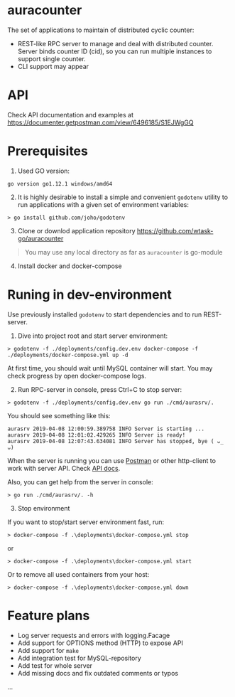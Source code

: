 # auracounter
The set of applications to maintain of distributed cyclic counter:

* REST-like RPC server to manage and deal with distributed counter. Server binds counter ID (cid), so you can run multiple instances to support single counter.
* CLI support may appear

# API
Check API documentation and examples at https://documenter.getpostman.com/view/6496185/S1EJWgGQ

# Prerequisites

1. Used GO version:

```
go version go1.12.1 windows/amd64
```

2. It is highly desirable to install a simple and convenient `godotenv` utility to run applications with a given set of environment variables:

```
> go install github.com/joho/godotenv
```

3. Clone or downlod application repository https://github.com/wtask-go/auracounter


> You may use any local directory as far as `auracounter` is go-module

4. Install docker and docker-compose

# Runing in dev-environment

Use previously installed `godotenv` to start dependencies and to run REST-server.

1. Dive into project root and start server environment:

```
> godotenv -f ./deployments/config.dev.env docker-compose -f ./deployments/docker-compose.yml up -d
```

At first time, you should wait until MySQL container will start. You may check progress by open docker-compose logs.

2. Run RPC-server in console, press Ctrl+C to stop server:

```
> godotenv -f ./deployments/config.dev.env go run ./cmd/aurasrv/.
```
You should see something like this:

```
aurasrv 2019-04-08 12:00:59.389758 INFO Server is starting ...
aurasrv 2019-04-08 12:01:02.429265 INFO Server is ready!
aurasrv 2019-04-08 12:07:43.634081 INFO Server has stopped, bye ( ᴗ_ ᴗ)
```
When the server is running you can use [Postman](https://www.getpostman.com/) or other http-client to work with server API. Check [API docs](https://github.com/wtask-go/auracounter).

Also, you can get help from the server in console:

```
> go run ./cmd/aurasrv/. -h
```

3. Stop environment

If you want to stop/start server environment fast, run:

```
> docker-compose -f .\deployments\docker-compose.yml stop
```

or

```
> docker-compose -f .\deployments\docker-compose.yml start
```

Or to remove all used containers from your host:

```
> docker-compose -f .\deployments\docker-compose.yml down
```

# Feature plans

* Log server requests and errors with logging.Facage
* Add support for OPTIONS method (HTTP) to expose API
* Add support for `make`
* Add integration test for MySQL-repository
* Add test for whole server
* Add missing docs and fix outdated comments or typos

...
